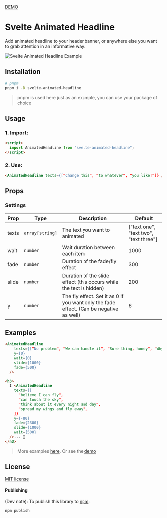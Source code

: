 [DEMO](https://svelte-animated-headline.netlify.app/)

# Svelte Animated Headline

Add animated headline to your header banner, or anywhere else you want to grab attention in an informative way.

![Svelte Animated Headline Example](svelte-animated-headline.gif)


## Installation

```bash
# pnpm
pnpm i -D svelte-animated-headline
```
> pnpm is used here just as an example, you can use your package of choice



## Usage

### 1. Import:
```html
<script>
  import AnimatedHeadline from "svelte-animated-headline";
</script>
```


### 2. Use:

```html
<AnimatedHeadline texts={["Change this", "to whatever", "you like!"]} />
```

## Props

### Settings
| Prop    |   Type	|   Description |	Default |
|---|---|---|---|
texts | `array[string]` | The text you want to animated | ["text one", "text two", "text three"]
  | wait | `number` | Wait duration between each item |  1000 
  | fade | `number` |  Duration of the fade/fly effect |  300 
  | slide | `number` | Duration of the slide effect (this occurs while the text is hidden) | 200 
  | y | `number` | The fly effect. Set it as 0 if you want only the fade effect. (Can be negative as well) | 6 |

## Examples

```html
<AnimatedHeadline
    texts={["No problem", "We can handle it", "Sure thing, honey", "Why not"]}
    y={0}
    wait={0}
    slide={1000}
    fade={500}
  />
```

```html
<h3>
  I <AnimatedHeadline
    texts={[
      "believe I can fly",
      "can touch the sky",
      "think about it every night and day",
      "spread my wings and fly away",
    ]}
    y={-80}
    fade={2300}
    slide={1000}
    wait={500}
  />... 🎵
</h3>
```

> More examples [here](https://github.com/elron/svelte-animated-headline/blob/master/src/routes/%2Bpage.svelte). Or see the [demo](https://svelte-animated-headline.netlify.app/)


## License

[MIT license](https://opensource.org/license/mit/)

#### Publishing
(Dev note): To publish this library to [npm](https://www.npmjs.com):

```bash
npm publish
```


